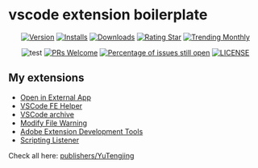 # vscode extension boilerplate

<div align="center">

[![Version](https://vsmarketplacebadge.apphb.com/version-short/YuTengjing.awesome-vscode-extension-boilerplate.svg)](https://marketplace.visualstudio.com/items?itemName=YuTengjing.awesome-vscode-extension-boilerplate) [![Installs](https://vsmarketplacebadge.apphb.com/installs-short/YuTengjing.awesome-vscode-extension-boilerplate.svg)](https://marketplace.visualstudio.com/items?itemName=YuTengjing.awesome-vscode-extension-boilerplate) [![Downloads](https://vsmarketplacebadge.apphb.com/downloads-short/YuTengjing.awesome-vscode-extension-boilerplate.svg)](https://marketplace.visualstudio.com/items?itemName=YuTengjing.awesome-vscode-extension-boilerplate) [![Rating Star](https://vsmarketplacebadge.apphb.com/rating-star/YuTengjing.awesome-vscode-extension-boilerplate.svg)](https://marketplace.visualstudio.com/items?itemName=YuTengjing.awesome-vscode-extension-boilerplate) [![Trending Monthly](https://vsmarketplacebadge.apphb.com/trending-monthly/YuTengjing.awesome-vscode-extension-boilerplate.svg)](https://marketplace.visualstudio.com/items?itemName=YuTengjing.awesome-vscode-extension-boilerplate)

![test](https://github.com/tjx666/awesome-vscode-extension-boilerplate/actions/workflows/test.yml/badge.svg) [![PRs Welcome](https://img.shields.io/badge/PRs-welcome-brightgreen.svg?style=flat)](http://makeapullrequest.com) [![Percentage of issues still open](https://isitmaintained.com/badge/open/tjx666/awesome-vscode-extension-boilerplate.svg)](http://isitmaintained.com/project/tjx666/awesome-vscode-extension-boilerplate') [![LICENSE](https://img.shields.io/badge/license-Anti%20996-blue.svg?style=flat-square)](https://github.com/996icu/996.ICU/blob/master/LICENSE)

</div>

## My extensions

- [Open in External App](https://github.com/tjx666/open-in-external-app)
- [VSCode FE Helper](https://github.com/tjx666/vscode-fe-helper)
- [VSCode archive](https://github.com/tjx666/vscode-archive)
- [Modify File Warning](https://github.com/tjx666/modify-file-warning)
- [Adobe Extension Development Tools](https://github.com/tjx666/vscode-adobe-extension-devtools)
- [Scripting Listener](https://github.com/tjx666/scripting-listener)

Check all here: [publishers/YuTengjing](https://marketplace.visualstudio.com/publishers/YuTengjing)
